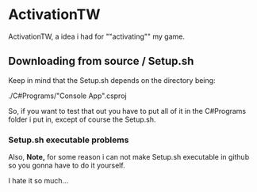 # ActivationTW
ActivationTW, a idea i had for ""activating"" my game.


## Downloading from source / Setup.sh
Keep in mind that the Setup.sh depends on the directory being:

 ./C#Programs/"Console App".csproj
 
 So, if you want to test that out you have to put all of it in the C#Programs folder i put in, except of course the Setup.sh.
 
 ### Setup.sh executable problems
 
 Also, **Note,** for some reason i can not make Setup.sh executable in github so you gonna have to do it yourself. 
 
 I hate it so much...

